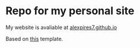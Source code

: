 # Repo for my personal site

My website is avaliable at <a href="alexpires7.github.io">alexpires7.github.io</a>

Based on <a href="https://github.com/codingstella/vCard-personal-portfolio">this</a> template. 
